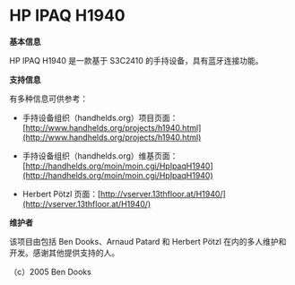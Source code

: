 # HP IPAQ H1940

**基本信息**

HP IPAQ H1940 是一款基于 S3C2410 的手持设备，具有蓝牙连接功能。

**支持信息**

有多种信息可供参考：

- 手持设备组织（handhelds.org）项目页面：[http://www.handhelds.org/projects/h1940.html](http://www.handhelds.org/projects/h1940.html)

- 手持设备组织（handhelds.org）维基页面：[http://handhelds.org/moin/moin.cgi/HpIpaqH1940](http://handhelds.org/moin/moin.cgi/HpIpaqH1940)

- Herbert Pötzl 页面：[http://vserver.13thfloor.at/H1940/](http://vserver.13thfloor.at/H1940/)

**维护者**

该项目由包括 Ben Dooks、Arnaud Patard 和 Herbert Pötzl 在内的多人维护和开发。感谢其他提供支持的人。

（c）2005 Ben Dooks
